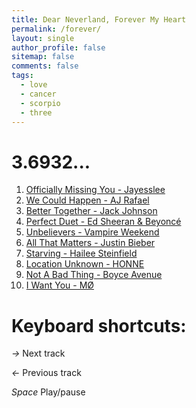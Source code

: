 ```yaml
---
title: Dear Neverland, Forever My Heart
permalink: /forever/
layout: single
author_profile: false
sitemap: false
comments: false
tags:
  - love
  - cancer
  - scorpio
  - three
---
```

<body>
    <div id="wrapper">
        <h1>3.6932...</h1>
        <audio preload></audio>
        <ol>
            <li><a href="#" data-src="https://raw.githubusercontent.com/jaykubo/www/master/assets/mp3/3.69/01.mp3">Officially Missing You - Jayesslee</a></li>
            <li><a href="#" data-src="https://raw.githubusercontent.com/jaykubo/www/master/assets/mp3/3.69/02.mp3">We Could Happen - AJ Rafael</a></li>
            <li><a href="#" data-src="https://raw.githubusercontent.com/jaykubo/www/master/assets/mp3/3.69/03.mp3">Better Together - Jack Johnson</a></li>
            <li><a href="#" data-src="https://raw.githubusercontent.com/jaykubo/www/master/assets/mp3/3.69/04.mp3">Perfect Duet - Ed Sheeran & Beyoncé</a></li>
            <li><a href="#" data-src="https://raw.githubusercontent.com/jaykubo/www/master/assets/mp3/3.69/05.mp3">Unbelievers - Vampire Weekend</a></li>
            <li><a href="#" data-src="https://raw.githubusercontent.com/jaykubo/www/master/assets/mp3/3.69/06.mp3">All That Matters - Justin Bieber</a></li>
            <li><a href="#" data-src="https://raw.githubusercontent.com/jaykubo/www/master/assets/mp3/3.69/07.mp3">Starving - Hailee Steinfield</a></li>
            <li><a href="#" data-src="https://raw.githubusercontent.com/jaykubo/www/master/assets/mp3/3.69/08.mp3">Location Unknown - HONNE</a></li>
            <li><a href="#" data-src="https://raw.githubusercontent.com/jaykubo/www/master/assets/mp3/3.69/09.mp3">Not A Bad Thing - Boyce Avenue</a></li>
            <li><a href="#" data-src="https://raw.githubusercontent.com/jaykubo/www/master/assets/mp3/3.69/10.mp3">I Want You - MØ</a></li>
        </ol>
    </div>
    <div id="shortcuts">
        <div>
            <h1>Keyboard shortcuts:</h1>
            <p><em>&rarr;</em> Next track</p>
            <p><em>&larr;</em> Previous track</p>
            <p><em>Space</em> Play/pause</p>
        </div>
    </div>
</body>
